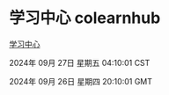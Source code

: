 # 学习中心 colearnhub
[学习中心](http://219.139.198.207:56308/colearnhub/)

2024年 09月 27日 星期五 04:10:01 CST

2024年 09月 26日 星期四 20:10:01 GMT
